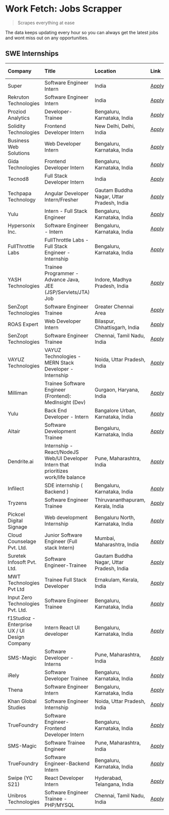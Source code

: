 # Work Fetch: Jobs Scrapper
> Scrapes everything at ease

The data keeps updating every hour so you can always get the latest jobs and wont miss out on any opportunities.

## SWE Internships
<!--START_SECTION:workfetch-->
| Company                                       | Title                                                                                | Location                                  | Link                                                                                                                                                                                                                                                                                              | Date Posted   |
|:----------------------------------------------|:-------------------------------------------------------------------------------------|:------------------------------------------|:--------------------------------------------------------------------------------------------------------------------------------------------------------------------------------------------------------------------------------------------------------------------------------------------------|:--------------|
| Super                                         | Software Engineer Intern                                                             | India                                     | [Apply](https://in.linkedin.com/jobs/view/software-engineer-intern-at-super-3832648104?position=15&pageNum=0&refId=TuTjV4RYeMOYakReEfG3yg%3D%3D&trackingId=FFdfjhbyS223QU6eSUUj4g%3D%3D&trk=public_jobs_jserp-result_search-card)                                                                 | 2024-02-23    |
| Rekruton Technologies                         | Software Engineer Intern                                                             | India                                     | [Apply](https://in.linkedin.com/jobs/view/software-engineer-intern-at-rekruton-technologies-3838288724?position=30&pageNum=0&refId=TuTjV4RYeMOYakReEfG3yg%3D%3D&trackingId=RSccVRxvksDhTB2SD8s%2F%2FQ%3D%3D&trk=public_jobs_jserp-result_search-card)                                             | 2024-02-23    |
| Proziod Analytics                             | Developer-Trainee                                                                    | Bengaluru, Karnataka, India               | [Apply](https://in.linkedin.com/jobs/view/developer-trainee-at-proziod-analytics-3838200708?position=37&pageNum=0&refId=TuTjV4RYeMOYakReEfG3yg%3D%3D&trackingId=8%2BakT6BnMsSfipnp2wv7ew%3D%3D&trk=public_jobs_jserp-result_search-card)                                                          | 2024-02-23    |
| Solidity Technologies                         | Frontend Developer Intern                                                            | New Delhi, Delhi, India                   | [Apply](https://in.linkedin.com/jobs/view/frontend-developer-intern-at-solidity-technologies-3831583934?position=45&pageNum=0&refId=TuTjV4RYeMOYakReEfG3yg%3D%3D&trackingId=it4%2BisLL9dwajUaE2hjJ8A%3D%3D&trk=public_jobs_jserp-result_search-card)                                              | 2024-02-22    |
| Business Web Solutions                        | Web Developer Intern                                                                 | Bengaluru, Karnataka, India               | [Apply](https://in.linkedin.com/jobs/view/web-developer-intern-at-business-web-solutions-3835789494?position=19&pageNum=0&refId=TuTjV4RYeMOYakReEfG3yg%3D%3D&trackingId=F1cCzOTdq2QHtM1gMGAuiA%3D%3D&trk=public_jobs_jserp-result_search-card)                                                    | 2024-02-21    |
| Gida Technologies                             | Frontend Developer Intern                                                            | Bengaluru, Karnataka, India               | [Apply](https://in.linkedin.com/jobs/view/frontend-developer-intern-at-gida-technologies-3836040945?position=24&pageNum=0&refId=TuTjV4RYeMOYakReEfG3yg%3D%3D&trackingId=kolGj2qiSKLf8lZYxmIM%2FQ%3D%3D&trk=public_jobs_jserp-result_search-card)                                                  | 2024-02-21    |
| Tecnod8                                       | Full Stack Developer Intern                                                          | India                                     | [Apply](https://in.linkedin.com/jobs/view/full-stack-developer-intern-at-tecnod8-3830985407?position=53&pageNum=0&refId=TuTjV4RYeMOYakReEfG3yg%3D%3D&trackingId=S0cqzpNTqvftQJCgtUzdQQ%3D%3D&trk=public_jobs_jserp-result_search-card)                                                            | 2024-02-21    |
| Techpapa Technology                           | Angular Developer Intern/Fresher                                                     | Gautam Buddha Nagar, Uttar Pradesh, India | [Apply](https://in.linkedin.com/jobs/view/angular-developer-intern-fresher-at-techpapa-technology-3834305862?position=43&pageNum=0&refId=TuTjV4RYeMOYakReEfG3yg%3D%3D&trackingId=gVKdeeN3%2FQvyfwKC%2FxNS8A%3D%3D&trk=public_jobs_jserp-result_search-card)                                       | 2024-02-20    |
| Yulu                                          | Intern - Full Stack Engineer                                                         | Bengaluru, Karnataka, India               | [Apply](https://in.linkedin.com/jobs/view/intern-full-stack-engineer-at-yulu-3834466595?position=7&pageNum=0&refId=TuTjV4RYeMOYakReEfG3yg%3D%3D&trackingId=lQjyv7TuOLYMaBB7TQkSVw%3D%3D&trk=public_jobs_jserp-result_search-card)                                                                 | 2024-02-19    |
| Hypersonix Inc.                               | Software Engineer - Intern                                                           | Bengaluru, Karnataka, India               | [Apply](https://in.linkedin.com/jobs/view/software-engineer-intern-at-hypersonix-inc-3833055982?position=3&pageNum=0&refId=TuTjV4RYeMOYakReEfG3yg%3D%3D&trackingId=lOxNCcNFY3i%2FA8M4Pe4dnA%3D%3D&trk=public_jobs_jserp-result_search-card)                                                       | 2024-02-18    |
| FullThrottle Labs                             | FullThrottle Labs - Full Stack Engineer - Internship                                 | Bengaluru, Karnataka, India               | [Apply](https://in.linkedin.com/jobs/view/fullthrottle-labs-full-stack-engineer-internship-at-fullthrottle-labs-3829636016?position=50&pageNum=0&refId=TuTjV4RYeMOYakReEfG3yg%3D%3D&trackingId=fgQNwOEXSu9Sh%2F%2BhqYZvww%3D%3D&trk=public_jobs_jserp-result_search-card)                         | 2024-02-17    |
| YASH Technologies                             | Trainee Programmer - Advance Java, JEE (JSP/Servlets/JTA) Job                        | Indore, Madhya Pradesh, India             | [Apply](https://in.linkedin.com/jobs/view/trainee-programmer-advance-java-jee-jsp-servlets-jta-job-at-yash-technologies-3811759183?position=14&pageNum=0&refId=TuTjV4RYeMOYakReEfG3yg%3D%3D&trackingId=Z4mWbgOmgyIFd2gOMAEtYw%3D%3D&trk=public_jobs_jserp-result_search-card)                     | 2024-02-13    |
| SenZopt Technologies                          | Software Engineer Trainee                                                            | Greater Chennai Area                      | [Apply](https://in.linkedin.com/jobs/view/software-engineer-trainee-at-senzopt-technologies-3827688781?position=31&pageNum=0&refId=TuTjV4RYeMOYakReEfG3yg%3D%3D&trackingId=sq44Az7aXMLyPX%2BDhpZZ1Q%3D%3D&trk=public_jobs_jserp-result_search-card)                                               | 2024-02-12    |
| ROAS Expert                                   | Web Developer Intern                                                                 | Bilaspur, Chhattisgarh, India             | [Apply](https://in.linkedin.com/jobs/view/web-developer-intern-at-roas-expert-3828189292?position=33&pageNum=0&refId=TuTjV4RYeMOYakReEfG3yg%3D%3D&trackingId=AZ4HKBSSLjKOR%2FKP%2B%2BBSyg%3D%3D&trk=public_jobs_jserp-result_search-card)                                                         | 2024-02-12    |
| SenZopt Technologies                          | Software Engineer Trainee                                                            | Chennai, Tamil Nadu, India                | [Apply](https://in.linkedin.com/jobs/view/software-engineer-trainee-at-senzopt-technologies-3827686880?position=47&pageNum=0&refId=TuTjV4RYeMOYakReEfG3yg%3D%3D&trackingId=whipbn33glshfyf4%2BIdWAQ%3D%3D&trk=public_jobs_jserp-result_search-card)                                               | 2024-02-12    |
| VAYUZ Technologies                            | VAYUZ Technologies - MERN Stack Developer - Internship                               | Noida, Uttar Pradesh, India               | [Apply](https://in.linkedin.com/jobs/view/vayuz-technologies-mern-stack-developer-internship-at-vayuz-technologies-3822619356?position=54&pageNum=0&refId=TuTjV4RYeMOYakReEfG3yg%3D%3D&trackingId=0gTbNPUtrwHvnE%2FXr51Biw%3D%3D&trk=public_jobs_jserp-result_search-card)                        | 2024-02-10    |
| Milliman                                      | Trainee Software Engineer (Frontend): MedInsight (Dev)                               | Gurgaon, Haryana, India                   | [Apply](https://in.linkedin.com/jobs/view/trainee-software-engineer-frontend-medinsight-dev-at-milliman-3792874280?position=5&pageNum=0&refId=TuTjV4RYeMOYakReEfG3yg%3D%3D&trackingId=XvSH79VJ7lpcjuVCLCYqFA%3D%3D&trk=public_jobs_jserp-result_search-card)                                      | 2024-02-09    |
| Yulu                                          | Back End Developer - Intern                                                          | Bangalore Urban, Karnataka, India         | [Apply](https://in.linkedin.com/jobs/view/back-end-developer-intern-at-yulu-3821682220?position=9&pageNum=0&refId=TuTjV4RYeMOYakReEfG3yg%3D%3D&trackingId=N%2BiT1S0mVFQURurS%2BjAjvQ%3D%3D&trk=public_jobs_jserp-result_search-card)                                                              | 2024-02-04    |
| Altair                                        | Software Development Trainee                                                         | Bengaluru, Karnataka, India               | [Apply](https://in.linkedin.com/jobs/view/software-development-trainee-at-altair-3817606202?position=13&pageNum=0&refId=TuTjV4RYeMOYakReEfG3yg%3D%3D&trackingId=MGkvXBzBt2krTzh0Jm%2BSJg%3D%3D&trk=public_jobs_jserp-result_search-card)                                                          | 2024-01-31    |
| Dendrite.ai                                   | Internship - React/NodeJS Web/UI Developer Intern that prioritizes work/life balance | Pune, Maharashtra, India                  | [Apply](https://in.linkedin.com/jobs/view/internship-react-nodejs-web-ui-developer-intern-that-prioritizes-work-life-balance-at-dendrite-ai-3818948068?position=27&pageNum=0&refId=TuTjV4RYeMOYakReEfG3yg%3D%3D&trackingId=XvBp7khRY2fiD2seRWsdjg%3D%3D&trk=public_jobs_jserp-result_search-card) | 2024-01-31    |
| Infilect                                      | SDE internship ( Backend )                                                           | Bengaluru, Karnataka, India               | [Apply](https://in.linkedin.com/jobs/view/sde-internship-backend-at-infilect-3815120558?position=57&pageNum=0&refId=TuTjV4RYeMOYakReEfG3yg%3D%3D&trackingId=ZZCHhggwIgoRkfnJzF3B8w%3D%3D&trk=public_jobs_jserp-result_search-card)                                                                | 2024-01-25    |
| Tryzens                                       | Software Engineer Trainee                                                            | Thiruvananthapuram, Kerala, India         | [Apply](https://in.linkedin.com/jobs/view/software-engineer-trainee-at-tryzens-3809363491?position=49&pageNum=0&refId=TuTjV4RYeMOYakReEfG3yg%3D%3D&trackingId=ArsDTi%2ByTSgSPgqM%2FOzyLA%3D%3D&trk=public_jobs_jserp-result_search-card)                                                          | 2024-01-18    |
| Pickcel Digital Signage                       | Web development Internship                                                           | Bengaluru North, Karnataka, India         | [Apply](https://in.linkedin.com/jobs/view/web-development-internship-at-pickcel-digital-signage-3826062393?position=56&pageNum=0&refId=TuTjV4RYeMOYakReEfG3yg%3D%3D&trackingId=D8Y9MKdnyTvlH2iGE5vA1A%3D%3D&trk=public_jobs_jserp-result_search-card)                                             | 2024-01-15    |
| Cloud Counselage Pvt. Ltd.                    | Junior Software Engineer (Full stack Intern)                                         | Mumbai, Maharashtra, India                | [Apply](https://in.linkedin.com/jobs/view/junior-software-engineer-full-stack-intern-at-cloud-counselage-pvt-ltd-3803132814?position=39&pageNum=0&refId=TuTjV4RYeMOYakReEfG3yg%3D%3D&trackingId=gvioh0qVN2ePgyqXMi4%2Bdg%3D%3D&trk=public_jobs_jserp-result_search-card)                          | 2024-01-11    |
| Suretek Infosoft Pvt. Ltd.                    | Software Engineer-Trainee                                                            | Gautam Buddha Nagar, Uttar Pradesh, India | [Apply](https://in.linkedin.com/jobs/view/software-engineer-trainee-at-suretek-infosoft-pvt-ltd-3800934643?position=12&pageNum=0&refId=TuTjV4RYeMOYakReEfG3yg%3D%3D&trackingId=8v%2Bqk1JWYl44RovW3j2SeQ%3D%3D&trk=public_jobs_jserp-result_search-card)                                           | 2024-01-09    |
| MWT Technologies Pvt Ltd                      | Trainee Full Stack Developer                                                         | Ernakulam, Kerala, India                  | [Apply](https://in.linkedin.com/jobs/view/trainee-full-stack-developer-at-mwt-technologies-pvt-ltd-3800921715?position=17&pageNum=0&refId=TuTjV4RYeMOYakReEfG3yg%3D%3D&trackingId=0FgJZqJyABCNUc6b90XqYg%3D%3D&trk=public_jobs_jserp-result_search-card)                                          | 2024-01-09    |
| Input Zero Technologies Pvt. Ltd.             | Software Engineer Trainee                                                            | Bengaluru, Karnataka, India               | [Apply](https://in.linkedin.com/jobs/view/software-engineer-trainee-at-input-zero-technologies-pvt-ltd-3800927643?position=22&pageNum=0&refId=TuTjV4RYeMOYakReEfG3yg%3D%3D&trackingId=7QeC5i3LXkxu%2Byx%2Bk9yhmA%3D%3D&trk=public_jobs_jserp-result_search-card)                                  | 2024-01-09    |
| f1Studioz - Enterprise UX / UI Design Company | Intern React UI developer                                                            | Bengaluru, Karnataka, India               | [Apply](https://in.linkedin.com/jobs/view/intern-react-ui-developer-at-f1studioz-enterprise-ux-ui-design-company-3796354738?position=6&pageNum=0&refId=TuTjV4RYeMOYakReEfG3yg%3D%3D&trackingId=RAJ6r43n9sTgrDA6%2BFXCmg%3D%3D&trk=public_jobs_jserp-result_search-card)                           | 2024-01-08    |
| SMS-Magic                                     | Software Developer -Interns                                                          | Pune, Maharashtra, India                  | [Apply](https://in.linkedin.com/jobs/view/software-developer-interns-at-sms-magic-3799485343?position=40&pageNum=0&refId=TuTjV4RYeMOYakReEfG3yg%3D%3D&trackingId=PssjOnrfGAZ1%2FdHosfoDtQ%3D%3D&trk=public_jobs_jserp-result_search-card)                                                         | 2024-01-05    |
| iRely                                         | Software Developer Trainee                                                           | Bengaluru, Karnataka, India               | [Apply](https://in.linkedin.com/jobs/view/software-developer-trainee-at-irely-3801577534?position=10&pageNum=0&refId=TuTjV4RYeMOYakReEfG3yg%3D%3D&trackingId=fj0tX4lYND9saAFxwH5ibg%3D%3D&trk=public_jobs_jserp-result_search-card)                                                               | 2023-12-22    |
| Thena                                         | Software Engineer Intern                                                             | Bengaluru, Karnataka, India               | [Apply](https://in.linkedin.com/jobs/view/software-engineer-intern-at-thena-3778731751?position=18&pageNum=0&refId=TuTjV4RYeMOYakReEfG3yg%3D%3D&trackingId=LIlCifx7gLSKe9X6Op%2ByOg%3D%3D&trk=public_jobs_jserp-result_search-card)                                                               | 2023-12-05    |
| Khan Global Studies                           | Software Engineer Internship                                                         | Noida, Uttar Pradesh, India               | [Apply](https://in.linkedin.com/jobs/view/software-engineer-internship-at-khan-global-studies-3766942197?position=44&pageNum=0&refId=TuTjV4RYeMOYakReEfG3yg%3D%3D&trackingId=9o%2Bdb40kHIeiPVq7tv8Dpg%3D%3D&trk=public_jobs_jserp-result_search-card)                                             | 2023-11-27    |
| TrueFoundry                                   | Software Engineer- Frontend Developer Intern                                         | Bengaluru, Karnataka, India               | [Apply](https://in.linkedin.com/jobs/view/software-engineer-frontend-developer-intern-at-truefoundry-3790095058?position=26&pageNum=0&refId=TuTjV4RYeMOYakReEfG3yg%3D%3D&trackingId=6FXp96QLS3%2Fna4f7uGri5A%3D%3D&trk=public_jobs_jserp-result_search-card)                                      | 2023-11-24    |
| SMS-Magic                                     | Software Trainee Engineer                                                            | Pune, Maharashtra, India                  | [Apply](https://in.linkedin.com/jobs/view/software-trainee-engineer-at-sms-magic-3761409781?position=21&pageNum=0&refId=TuTjV4RYeMOYakReEfG3yg%3D%3D&trackingId=TjDD4tO9GBdZc41px7nVmw%3D%3D&trk=public_jobs_jserp-result_search-card)                                                            | 2023-11-16    |
| TrueFoundry                                   | Software Engineer-Backend Intern                                                     | Bengaluru, Karnataka, India               | [Apply](https://in.linkedin.com/jobs/view/software-engineer-backend-intern-at-truefoundry-3779508170?position=23&pageNum=0&refId=TuTjV4RYeMOYakReEfG3yg%3D%3D&trackingId=v%2BJrkASNiCwunrb4dx03GQ%3D%3D&trk=public_jobs_jserp-result_search-card)                                                 | 2023-11-10    |
| Swipe (YC S21)                                | React Developer Intern                                                               | Hyderabad, Telangana, India               | [Apply](https://in.linkedin.com/jobs/view/react-developer-intern-at-swipe-yc-s21-3737600089?position=11&pageNum=0&refId=TuTjV4RYeMOYakReEfG3yg%3D%3D&trackingId=yLMTZlXucIj%2FE9GS64pB2g%3D%3D&trk=public_jobs_jserp-result_search-card)                                                          | 2023-10-13    |
| Unibros Technologies                          | Software Engineer Trainee - PHP/MYSQL                                                | Chennai, Tamil Nadu, India                | [Apply](https://in.linkedin.com/jobs/view/software-engineer-trainee-php-mysql-at-unibros-technologies-3656599241?position=32&pageNum=0&refId=TuTjV4RYeMOYakReEfG3yg%3D%3D&trackingId=9PbBVJrDUOzW1G6ncV7%2BJA%3D%3D&trk=public_jobs_jserp-result_search-card)                                     | 2023-06-12    |
<!--END_SECTION:workfetch-->
